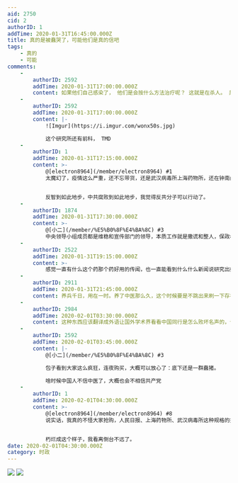 ```yaml
---
aid: 2750
cid: 2
authorID: 1
addTime: 2020-01-31T16:45:00.000Z
title: 真的是被蠢哭了，可能他们是真的信吧
tags:
    - 真的
    - 可能
comments:
    -
        authorID: 2592
        addTime: 2020-01-31T17:00:00.000Z
        content: 如果他们自己感染了， 他们是会按什么方法治疗呢？ 这就是在杀人。 共产党就是真他妈的厉害，杀人不见血，还让别人感恩戴德
    -
        authorID: 2592
        addTime: 2020-01-31T17:00:00.000Z
        content: |-
            ![Imgur](https://i.imgur.com/wonx50s.jpg)

            这个研究所还有前科， TMD
    -
        authorID: 1
        addTime: 2020-01-31T17:15:00.000Z
        content: >-
            @[electron8964](/member/electron8964) #1
            太魔幻了，疫情这么严重，还不忘带货，还是武汉病毒所上海药物所，还在钟南山院士的会上一本正经地宣告。


            反智到如此地步，中共腐败到如此地步，我觉得反共分子可以行动了。
    -
        authorID: 1874
        addTime: 2020-01-31T17:30:00.000Z
        content: >-
            @[小二](/member/%E5%B0%8F%E4%BA%8C) #3
            中央领导小组成员都是维稳和宣传部门的领导，本质工作就是撒谎和整人，保政权比保人民重要。
    -
        authorID: 2522
        addTime: 2020-01-31T19:15:00.000Z
        content: >-
            感觉一直有什么这个药那个药好用的传闻，也一直能看到什么什么新闻说研究出好用有效的治疗方法了，加上这个什么科学院的说法，应该是维稳的手段吧。传播这个病有的治了的谣言来维稳，这帮人虽然预防的不及时，但是之后的手段高明啊
    -
        authorID: 2911
        addTime: 2020-01-31T21:45:00.000Z
        content: 养兵千日，用在一时。养了中医那么久，这个时候要是不跳出来刷一下存在感，以后还怎么好意思再找国家要经费。
    -
        authorID: 2984
        addTime: 2020-02-01T03:30:00.000Z
        content: 这种东西应该翻译成外语让国外学术界看看中国同行是怎么败坏名声的，让这种时候着急给中医站台的研究人员在学术界社会性死亡
    -
        authorID: 2592
        addTime: 2020-02-01T03:45:00.000Z
        content: |-
            @[小二](/member/%E5%B0%8F%E4%BA%8C) #3

            包子看到大家这么疯狂，连夜购买，大概可以放心了：底下还是一群蠢猪。

            啥时候中国人不信中医了，大概也会不相信共产党
    -
        authorID: 1
        addTime: 2020-02-01T04:30:00.000Z
        content: >-
            @[electron8964](/member/electron8964) #8
            说实话，我真的不怪大家抢购，人民日报、上海药物所、武汉病毒所这种规格的推荐……要问的是，这些人民日报/环球时报/上海药物所/武汉病毒所……这些都是什么人


            朽烂成这个样子，我看离倒台不远了。
date: 2020-02-01T04:30:00.000Z
category: 时政
---
```


![](https://i.loli.net/2020/02/01/NEKUMRbiucPxnBj.jpg) ![](https://i.loli.net/2020/02/01/F5RbzqihlSKj3s6.jpg)
